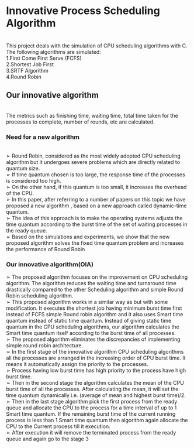 
<h1>Innovative Process Scheduling Algorithm</h1>
<br>
This project deals with the simulation of CPU scheduling algorithms with C. The following 
algorithms are simulated:<br>
1.First Come First Serve (FCFS)<br>
2.Shortest Job First<br>
3.SRTF Algorithm <br>
4.Round Robin <br>
<h2>Our innovative algorithm</h2> <br>
The metrics such as finishing time, waiting time, total time taken for the processes to 
complete, number of rounds, etc are calculated.<br>
<h3>Need for a new algorithm</h3><br>
➢ Round Robin, considered as the most widely adopted CPU scheduling <br>
algorithm but it undergoes severe problems which are directly related to 
quantum size.<br>
➢ If time quantum chosen is too large, the response time of the processes is 
considered too high.<br>
➢ On the other hand, if this quantum is too small, it increases the overhead of 
the CPU.<br>
➢ In this paper, after referring to a number of papers on this topic we have 
proposed a new algorithm , based on a new approach called dynamic-time quantum.<br>
➢ The idea of this approach is to make the operating systems adjusts the time 
quantum according to the burst time of the set of waiting processes in the 
ready queue. <br>
➢ Based on the simulations and experiments, we show that the new proposed 
algorithm solves the fixed time quantum problem and increases the 
performance of Round Robin<br>
<h3>Our innovative algorithm(OIA)</h3>
➢ The proposed algorithm focuses on the improvement on CPU scheduling 
algorithm. The algorithm reduces the waiting time and turnaround time 
drastically compared to the other Scheduling algorithm and simple Round 
Robin scheduling algorithm.<br>
➢ This proposed algorithm works in a similar way as but with some 
modification. It executes the shortest job having minimum burst time first 
instead of FCFS simple Round robin algorithm and it also uses Smart time 
quantum instead of static time quantum. Instead of giving static time 
quantum in the CPU scheduling algorithms, our algorithm calculates the 
Smart time quantum itself according to the burst time of all processes.<br>
➢ The proposed algorithm eliminates the discrepancies of implementing simple 
round robin architecture.<br>
➢ In the first stage of the innovative algorithm CPU scheduling algorithms all 
the processes are arranged in the increasing order of CPU burst time. It 
means it automatically assign the priority to the processes. <br>
➢ Process having low burst time has high priority to the process have high burst 
time. <br>
➢ Then in the second stage the algorithm calculates the mean of the CPU burst 
time of all the processes. After calculating the mean, it will set the time 
quantum dynamically i.e. (average of mean and highest burst time)/2. <br>
➢ Then in the last stage algorithm pick the first process from the ready queue 
and allocate the CPU to the process for a time interval of up to 1 Smart time 
quantum. If the remaining burst time of the current running process is less 
than 1 Smart time quantum then algorithm again allocate the CPU to the 
Current process till it execution. <br>
➢ After execution it will remove the terminated process from the ready queue 
and again go to the stage 3<br>
